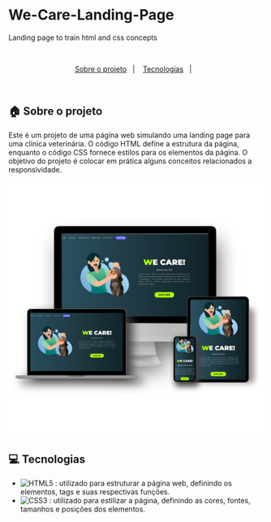 # We-Care-Landing-Page
Landing page to train html and css concepts

<br>

<p align="center">
  <a href="#house-Sobre-o-projeto">Sobre o projeto</a>&nbsp;&nbsp;&nbsp;|&nbsp;&nbsp;&nbsp;
  <a href="#computer-Tecnologias">Tecnologias</a>&nbsp;&nbsp;&nbsp;|&nbsp;&nbsp;&nbsp;
</p>

<br>

## :house: Sobre o projeto

Este é um projeto de uma página web simulando uma landing page para uma clínica veterinária. O código HTML define a estrutura da página, enquanto o código CSS fornece estilos para os elementos da página. O objetivo do projeto é colocar em prática alguns conceitos relacionados a responsividade.

<p align="center">
<img src="./assets/images/layout.png" width="700" style="display: block; margin: 0 auto;">
</p>

## :computer: Tecnologias

- ![HTML5](https://img.shields.io/badge/-HTML5-E34F26?style=flat-square&logo=html5&logoColor=white) : utilizado para estruturar a página web, definindo os elementos, tags e suas respectivas funções.
- ![CSS3](https://img.shields.io/badge/-CSS3-1572B6?style=flat-square&logo=css3) : utilizado para estilizar a página, definindo as cores, fontes, tamanhos e posições dos elementos.
